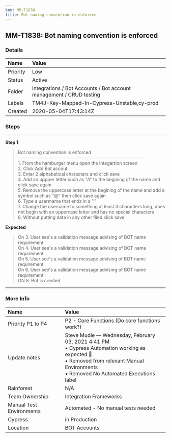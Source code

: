 ```yaml
---
key: MM-T1838
title: Bot naming convention is enforced
---
```


## MM-T1838: Bot naming convention is enforced

### Details

| Name     | Value                                                               |
| :------- | :------------------------------------------------------------------ |
| Priority | Low                                                                 |
| Status   | Active                                                              |
| Folder   | Integrations / Bot Accounts / Bot account management / CRUD testing |
| Labels   | TM4J-Key-Mapped-In-Cypress-Unstable,cy-prod                         |
| Created  | 2020-05-04T17:43:14Z                                                |

### Steps

<hr/>

**Step 1**

> <article>Bot naming convention is enforced<br />&mdash;&mdash;&mdash;&mdash;&mdash;&mdash;&mdash;&mdash;&mdash;&mdash;&mdash;&mdash;&mdash;&mdash;&mdash;&mdash;&mdash;&mdash;&mdash;&mdash;&mdash;&mdash;&mdash;&mdash;&mdash;&mdash;&mdash;&mdash;<br />1. From the hamburger menu open the integartion screen<br />2. Click Add Bot accout<br />3. Enter 2 alphabetical characters and click save<br />4. Add an uppper letter such as &quot;A&quot; to the begining of the name and click save again<br />5. Remove the uppercase letter at the begining of the name and add a symbol such as &quot;@&quot; then click save again <br />6. Type a usermame that ends in a &quot;.&quot;<br />7. Change the username to something at least 3 characters long, does not begin with an uppercase letter and has no special characters<br />8. Without putting data in any other filed click save</article>

**Expected**

> <article>On 3. User see's a validation message advising of BOT name requirement <br />On 4. User see's a validation message advising of BOT name requirement <br />On 5. User see's a validation message advising of BOT name requirement <br />On 6. User see's a validation message advising of BOT name requirement <br />ON 8. Bot is created</article>

<hr/>

### More Info

| Name                     | Value                                                                                                                                                                                      |
| :----------------------- | :----------------------------------------------------------------------------------------------------------------------------------------------------------------------------------------- |
| Priority P1 to P4        | P2 - Core Functions (Do core functions work?)                                                                                                                                              |
| Update notes             | Steve Mudie — Wednesday, February 03, 2021 4:41 PM<br>• Cypress Automation working as expected 🎉<br>• Removed from relevant Manual Environments<br>• Removed No Automated Executions label |
| Rainforest               | N/A                                                                                                                                                                                        |
| Team Ownership           | Integration Frameworks                                                                                                                                                                     |
| Manual Test Environments | Automated - No manual tests needed                                                                                                                                                         |
| Cypress                  | in Production                                                                                                                                                                              |
| Location                 | BOT Accounts                                                                                                                                                                               |
